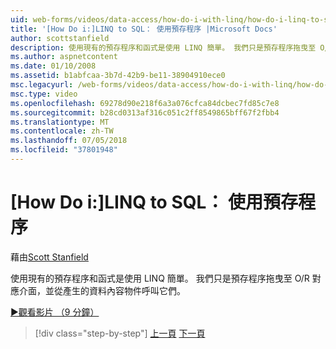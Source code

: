 ```yaml
---
uid: web-forms/videos/data-access/how-do-i-with-linq/how-do-i-linq-to-sql-using-stored-procedures
title: '[How Do i:]LINQ to SQL： 使用預存程序 |Microsoft Docs'
author: scottstanfield
description: 使用現有的預存程序和函式是使用 LINQ 簡單。 我們只是預存程序拖曳至 O/R 對應介面，並從 ge 呼叫它們...
ms.author: aspnetcontent
ms.date: 01/10/2008
ms.assetid: b1abfcaa-3b7d-42b9-be11-38904910ece0
msc.legacyurl: /web-forms/videos/data-access/how-do-i-with-linq/how-do-i-linq-to-sql-using-stored-procedures
msc.type: video
ms.openlocfilehash: 69278d90e218f6a3a076cfca84dcbec7fd85c7e8
ms.sourcegitcommit: b28cd0313af316c051c2ff8549865bff67f2fbb4
ms.translationtype: MT
ms.contentlocale: zh-TW
ms.lasthandoff: 07/05/2018
ms.locfileid: "37801948"
---
```

<a name="how-do-i-linq-to-sql-using-stored-procedures"></a>[How Do i:]LINQ to SQL： 使用預存程序
====================
藉由[Scott Stanfield](https://github.com/scottstanfield)

使用現有的預存程序和函式是使用 LINQ 簡單。 我們只是預存程序拖曳至 O/R 對應介面，並從產生的資料內容物件呼叫它們。

[&#9654;觀看影片 （9 分鐘）](https://channel9.msdn.com/Blogs/ASP-NET-Site-Videos/how-do-i-linq-to-sql-using-stored-procedures)

> [!div class="step-by-step"]
> [上一頁](how-do-i-linq-to-sql-custom-linqdatasource.md)
> [下一頁](how-do-i-linq-to-sql-updating-with-stored-procedures.md)
